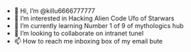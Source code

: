- 👋 Hi, I’m @killu6666777777
- 👀 I’m interested in Hacking Alien Code Ufo of Starwars
- 🌱 I’m currently learning Number 1 of 9 of mythologics hub
- 💞️ I’m looking to collaborate on intranet tunel
- 📫 How to reach me inboxing box of my email bute

<!---
killu6666777777/killu6666777777 is a ✨ special ✨ repository because its `README.md` (this file) appears on your GitHub profile.
You can click the Preview link to take a look at your changes.
--->
